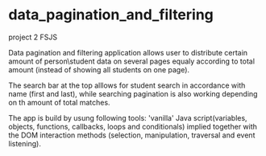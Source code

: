 # data_pagination_and_filtering
 project 2 FSJS

 Data pagination and filtering application allows user to distribute certain amount of person\student data
 on several pages equaly according to total amount (instead of showing all students on one page).

 The search bar at the top alllows for student search in accordance with name (first and last),
 while searching pagination is also working depending on th amount of total matches.

 The app is build by usung following tools: 'vanilla' Java script(variables, objects, functions, callbacks, loops and conditionals) implied together with the DOM interaction methods (selection, manipulation, traversal and event listening). 
